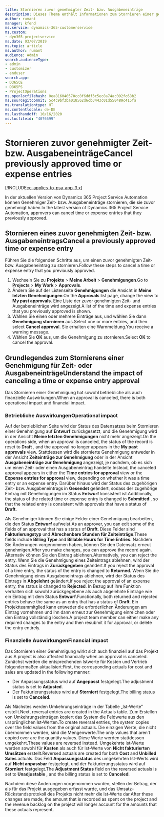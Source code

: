 ```yaml
---
title: Stornieren zuvor genehmigter Zeit- bzw. Ausgabeneinträge
description: Dieses Thema enthält Informationen zum Stornieren einer genehmigten Projektzeit- und -Ausgabentransaktion.
author: rumant
manager: kfend
ms.service: dynamics-365-customerservice
ms.custom:
- dyn365-projectservice
ms.date: 03/07/2019
ms.topic: article
ms.author: rumant
audience: Admin
search.audienceType:
- admin
- customizer
- enduser
search.app:
- D365CE
- D365PS
- ProjectOperations
ms.openlocfilehash: 0ea816040570cc8f6ddf3c5ec8a74ac092fc68b2
ms.sourcegitcommit: 5c4c9bf3ba018562d6cb3443c01d550489c415fa
ms.translationtype: HT
ms.contentlocale: de-DE
ms.lasthandoff: 10/16/2020
ms.locfileid: "4076699"
---
```

# <a name="cancel-previously-approved-time-or-expense-entries"></a><span data-ttu-id="765a7-103">Stornieren zuvor genehmigter Zeit- bzw. Ausgabeneinträge</span><span class="sxs-lookup"><span data-stu-id="765a7-103">Cancel previously approved time or expense entries</span></span>

[!INCLUDE[cc-applies-to-psa-app-3.x](../includes/cc-applies-to-psa-app-3x.md)]

<span data-ttu-id="765a7-104">In der aktuellen Version von Dynamics 365 Project Service Automation können Genehmiger Zeit- bzw. Ausgabeneinträge stornieren, die sie zuvor genehmigt haben.</span><span class="sxs-lookup"><span data-stu-id="765a7-104">In the latest version of Dynamics 365 Project Service Automation, approvers can cancel time or expense entries that they previously approved.</span></span>

## <a name="cancel-a-previously-approved-time-or-expense-entry"></a><span data-ttu-id="765a7-105">Stornieren eines zuvor genehmigten Zeit- bzw. Ausgabeneintrags</span><span class="sxs-lookup"><span data-stu-id="765a7-105">Cancel a previously approved time or expense entry</span></span>

<span data-ttu-id="765a7-106">Führen Sie die folgenden Schritte aus, um einen zuvor genehmigten Zeit- bzw. Ausgabeneintrag zu stornieren.</span><span class="sxs-lookup"><span data-stu-id="765a7-106">Follow these steps to cancel a time or expense entry that you previously approved.</span></span>

1. <span data-ttu-id="765a7-107">Wechseln Sie zu **Projekte** \> **Meine Arbeit** \> **Genehmigungen**.</span><span class="sxs-lookup"><span data-stu-id="765a7-107">Go to **Projects** \> **My Work** \> **Approvals**.</span></span>
2. <span data-ttu-id="765a7-108">Ändern Sie auf der Listenseite **Genehmigungen** die Ansicht in **Meine letzten Genehmigungen**.</span><span class="sxs-lookup"><span data-stu-id="765a7-108">On the **Approvals** list page, change the view to **My past approvals**.</span></span> <span data-ttu-id="765a7-109">Eine Liste der zuvor genehmigten Zeit- und Ausgabeneinträge wird angezeigt.</span><span class="sxs-lookup"><span data-stu-id="765a7-109">A list of the time and expense entries that you previously approved is shown.</span></span>
3. <span data-ttu-id="765a7-110">Wählen Sie einen oder mehrere Einträge aus, und wählen Sie dann **Genehmigung stornieren** aus.</span><span class="sxs-lookup"><span data-stu-id="765a7-110">Select one or more entries, and then select **Cancel approval**.</span></span> <span data-ttu-id="765a7-111">Sie erhalten eine Warnmeldung.</span><span class="sxs-lookup"><span data-stu-id="765a7-111">You receive a warning message.</span></span>
4. <span data-ttu-id="765a7-112">Wählen Sie **OK** aus, um die Genehmigung zu stornieren.</span><span class="sxs-lookup"><span data-stu-id="765a7-112">Select **OK** to cancel the approval.</span></span>

## <a name="understand-the-impact-of-canceling-a-time-or-expense-entry-approval"></a><span data-ttu-id="765a7-113">Grundlegendes zum Stornierens einer Genehmigung für Zeit- oder Ausgabeneinträge</span><span class="sxs-lookup"><span data-stu-id="765a7-113">Understand the impact of canceling a time or expense entry approval</span></span>

<span data-ttu-id="765a7-114">Das Stornieren einer Genehmigung hat sowohl betriebliche als auch finanzielle Auswirkungen.</span><span class="sxs-lookup"><span data-stu-id="765a7-114">When an approval is canceled, there is both operational impact and financial impact.</span></span>

### <a name="operational-impact"></a><span data-ttu-id="765a7-115">Betriebliche Auswirkungen</span><span class="sxs-lookup"><span data-stu-id="765a7-115">Operational impact</span></span>

<span data-ttu-id="765a7-116">Auf der betrieblichen Seite wird der Status des Datensatzes beim Stornieren einer Genehmigung auf **Entwurf** zurückgesetzt, und die Genehmigung wird in der Ansicht **Meine letzten Genehmigungen** nicht mehr angezeigt.</span><span class="sxs-lookup"><span data-stu-id="765a7-116">On the operations side, when an approval is canceled, the status of the record is reset to **Draft** , and the approval no longer appears in the **My past approvals** view.</span></span> <span data-ttu-id="765a7-117">Stattdessen wird die stornierte Genehmigung entweder in der Ansicht **Zeiteinträge zur Genehmigung** oder in der Ansicht **Ausgabeneinträge zur Genehmigung** angezeigt, je nachdem, ob es sich um einen Zeit- oder einen Ausgabeneintrag handelte.</span><span class="sxs-lookup"><span data-stu-id="765a7-117">Instead, the canceled approval appears in either the **Time entries for approval** view or the **Expense entries for approval** view, depending on whether it was a time entry or an expense entry.</span></span> <span data-ttu-id="765a7-118">Darüber hinaus wird der Status des zugehörigen Zeit- bzw. Ausgabeneintrags in **Gesendet** geändert, sodass der zugehörige Eintrag mit Genehmigungen im Status **Entwurf** konsistent ist.</span><span class="sxs-lookup"><span data-stu-id="765a7-118">Additionally, the status of the related time or expense entry is changed to **Submitted** , so that the related entry is consistent with approvals that have a status of **Draft**.</span></span>

<span data-ttu-id="765a7-119">Als Genehmiger können Sie einige Felder einer Genehmigung bearbeiten, die den Status **Entwurf** aufweist.</span><span class="sxs-lookup"><span data-stu-id="765a7-119">As an approver, you can edit some of the fields of an approval that has a status of **Draft**.</span></span> <span data-ttu-id="765a7-120">Diese Felder sind **Fakturierungstyp** und **Abrechenbare Stunden für Zeiteinträge**.</span><span class="sxs-lookup"><span data-stu-id="765a7-120">These fields include **Billing Type** and **Billable Hours for Time Entries**.</span></span> <span data-ttu-id="765a7-121">Nachdem Sie Änderungen vorgenommen haben, können Sie den Datensatz erneut genehmigen.</span><span class="sxs-lookup"><span data-stu-id="765a7-121">After you make changes, you can approve the record again.</span></span> <span data-ttu-id="765a7-122">Alternativ können Sie den Eintrag ablehnen.</span><span class="sxs-lookup"><span data-stu-id="765a7-122">Alternatively, you can reject the entry.</span></span> <span data-ttu-id="765a7-123">Wenn Sie die Genehmigung eines Zeiteintrags ablehnen, wird der Status des Eintrags in **Zurückgegeben** geändert.</span><span class="sxs-lookup"><span data-stu-id="765a7-123">If you reject the approval of a time entry, the status of the entry is changed to **Returned**.</span></span> <span data-ttu-id="765a7-124">Wenn Sie die Genehmigung eines Ausgabeneintrags ablehnen, wird der Status des Eintrags in **Abgelehnt** geändert.</span><span class="sxs-lookup"><span data-stu-id="765a7-124">If you reject the approval of an expense entry, the status is changed to **Rejected**.</span></span> <span data-ttu-id="765a7-125">In Bezug auf ihre Funktion verhalten sich sowohl zurückgegebene als auch abgelehnte Einträge wie ein Eintrag mit dem Status **Entwurf**.</span><span class="sxs-lookup"><span data-stu-id="765a7-125">Functionally, both returned and rejected entries behave the same as an entry that has a status of **Draft**.</span></span> <span data-ttu-id="765a7-126">Ein Projektteammitglied kann entweder die erforderlichen Änderungen am Eintrag vornehmen und ihn dann erneut zur Genehmigung einreichen oder den Eintrag vollständig löschen.</span><span class="sxs-lookup"><span data-stu-id="765a7-126">A project team member can either make any required changes to the entry and then resubmit it for approval, or delete the entry entirely.</span></span>

### <a name="financial-impact"></a><span data-ttu-id="765a7-127">Finanzielle Auswirkungen</span><span class="sxs-lookup"><span data-stu-id="765a7-127">Financial impact</span></span>

<span data-ttu-id="765a7-128">Das Stornieren einer Genehmigung wirkt sich auch finanziell auf das Projekt aus.</span><span class="sxs-lookup"><span data-stu-id="765a7-128">A project is also affected financially when an approval is canceled.</span></span> <span data-ttu-id="765a7-129">Zunächst werden die entsprechenden Istwerte für Kosten und Vertrieb folgendermaßen aktualisiert:</span><span class="sxs-lookup"><span data-stu-id="765a7-129">First, the corresponding actuals for cost and sales are updated in the following manner:</span></span>

- <span data-ttu-id="765a7-130">Der Anpassungsstatus wird auf **Angepasst** festgelegt.</span><span class="sxs-lookup"><span data-stu-id="765a7-130">The adjustment status is set to **Adjusted**.</span></span>
- <span data-ttu-id="765a7-131">Der Fakturierungsstatus wird auf **Storniert** festgelegt.</span><span class="sxs-lookup"><span data-stu-id="765a7-131">The billing status is set to **Canceled**.</span></span>

<span data-ttu-id="765a7-132">Als Nächstes werden Umkehrungseinträge in der Tabelle „Ist-Werte” erstellt.</span><span class="sxs-lookup"><span data-stu-id="765a7-132">Next, reversal entries are created in the Actuals table.</span></span> <span data-ttu-id="765a7-133">Zum Erstellen von Umkehrungseinträgen kopiert das System die Feldwerte aus den ursprünglichen Ist-Werten.</span><span class="sxs-lookup"><span data-stu-id="765a7-133">To create reversal entries, the system copies over the field values from the original actuals.</span></span> <span data-ttu-id="765a7-134">Die einzigen Werte, die nicht übernommen werden, sind die Mengenwerte.</span><span class="sxs-lookup"><span data-stu-id="765a7-134">The only values that aren't copied over are the quantity values.</span></span> <span data-ttu-id="765a7-135">Diese Werte werden stattdessen umgekehrt.</span><span class="sxs-lookup"><span data-stu-id="765a7-135">These values are reversed instead.</span></span> <span data-ttu-id="765a7-136">Umgekehrte Ist-Werte werden sowohl für **Kosten** als auch für Ist-Werte von **Nicht fakturierten Umsätzen** erstellt.</span><span class="sxs-lookup"><span data-stu-id="765a7-136">Reversed actuals are created for both **Cost** and **Unbilled Sales** actuals.</span></span> <span data-ttu-id="765a7-137">Das Feld **Anpassungsstatus** des umgekehrten Ist-Werts wird auf **Nicht anpassbar** festgelegt, und der Fakturierungsstatus wird auf **Storniert** festgelegt.</span><span class="sxs-lookup"><span data-stu-id="765a7-137">The **Adjustment Status** field on the reversed actuals is set to **Unadjustable** , and the billing status is set to **Canceled**.</span></span>

<span data-ttu-id="765a7-138">Nachdem diese Änderungen vorgenommen wurden, stellen der Betrag, der als für das Projekt ausgegeben erfasst wurde, und das Umsatz-Rückstandsprotokoll des Projekts nicht mehr die Ist-Werte dar.</span><span class="sxs-lookup"><span data-stu-id="765a7-138">After these changes are made, the amount that is recorded as spent on the project and the revenue backlog on the project will longer account for the amounts that these actuals represent.</span></span>
